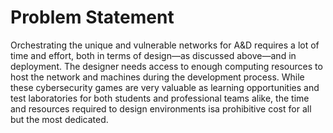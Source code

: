 # Problem Statement

Orchestrating the unique and vulnerable networks for A&D requires a lot of time and effort, both in terms of design—as discussed above—and in deployment. The designer needs access to enough computing resources to host the network and machines during the development process. While these cybersecurity games are very valuable as learning opportunities and test laboratories for both students and professional teams alike, the time and resources required to design environments isa prohibitive cost for all but the most dedicated.
